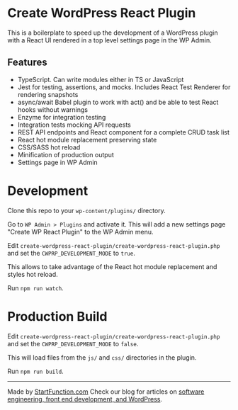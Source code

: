 # Create WordPress React Plugin

This is a boilerplate to speed up the development of a WordPress plugin with a React UI rendered in a top level settings page in the WP Admin.

## Features

- TypeScript. Can write modules either in TS or JavaScript
- Jest for testing, assertions, and mocks. Includes React Test Renderer for rendering snapshots
- async/await Babel plugin to work with act() and be able to test React hooks without warnings
- Enzyme for integration testing
- Integration tests mocking API requests
- REST API endpoints and React component for a complete CRUD task list
- React hot module replacement preserving state
- CSS/SASS hot reload
- Minification of production output
- Settings page in WP Admin

# Development

Clone this repo to your `wp-content/plugins/` directory.

Go to `WP Admin > Plugins` and activate it. This will add a new settings page "Create WP React Plugin" to the WP Admin menu.

Edit `create-wordpress-react-plugin/create-wordpress-react-plugin.php` and set the `CWPRP_DEVELOPMENT_MODE` to `true`.

This allows to take advantage of the React hot module replacement and styles hot reload.

Run `npm run watch`.

# Production Build

Edit `create-wordpress-react-plugin/create-wordpress-react-plugin.php` and set the `CWPRP_DEVELOPMENT_MODE` to `false`.

This will load files from the `js/` and `css/` directories in the plugin.

Run `npm run build`.

-----

Made by [StartFunction.com](https://startfunction.com) Check our blog for articles on [software engineering, front end development, and WordPress](https://startfunction.com/blog/).
